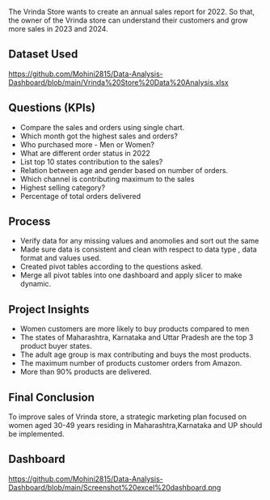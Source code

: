 The Vrinda Store wants to create an annual sales report for 2022. So that, the owner of the Vrinda store can understand their customers and grow more sales in 2023 and 2024.
## Dataset Used
https://github.com/Mohini2815/Data-Analysis-Dashboard/blob/main/Vrinda%20Store%20Data%20Analysis.xlsx

## Questions (KPIs)
- Compare the sales and orders using single chart.
- Which month got the highest sales and orders?
- Who purchased more - Men or Women?
- What are different order status in 2022
- List top 10 states contribution to the sales?
- Relation between age and gender based on number of orders.
- Which channel is contributing maximum to the sales
- Highest selling category?
- Percentage of total orders delivered

## Process
- Verify data for any missing values and anomolies and sort out the same
- Made sure data is consistent and clean with respect to data type , data format and values used.
- Created pivot tables according to the questions asked.
- Merge all pivot tables into one dashboard and apply slicer to make dynamic.

## Project Insights
- Women customers are more likely to buy products compared to men
- The states of Maharashtra, Karnataka and Uttar Pradesh are the top 3 product buyer states.
- The adult age group is max contributing and buys the most products.
- The maximum number of products customer orders from Amazon.
- More than 90% products are delivered.
  


## Final Conclusion
  To improve sales of Vrinda store, a strategic marketing plan focused on women aged 30-49 years residing in Maharashtra,Karnataka and UP should be implemented.

## Dashboard

https://github.com/Mohini2815/Data-Analysis-Dashboard/blob/main/Screenshot%20excel%20dashboard.png

